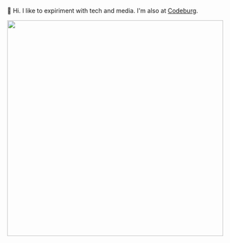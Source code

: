 👋 Hi. I like to expiriment with tech and media. I'm also at [Codeburg](https://codeberg.org/rae).

<!---
raelovejoy/raelovejoy is a ✨ special ✨ repository because its `README.md` (this file) appears on your GitHub profile.
You can click the Preview link to take a look at your changes.
--->

<img src="https://files.lvjy.net/rle.gif" width="500" align="center"/>
